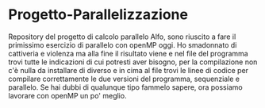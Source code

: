 # Progetto-Parallelizzazione
Repository del progetto di calcolo parallelo 
Alfo, sono riuscito a fare il primissimo esercizio di parallelo con openMP oggi. Ho smadonnato di cattiveria e violenza 
ma alla fine il risultato viene e nel file del programma trovi tutte le indicazioni di cui potresti aver bisogno, per la
compilazione non c'è nulla da installare di diverso e in cima al file trovi le linee di codice per compilare correttamente
le due versioni del programma, sequenziale e parallelo.
Se hai dubbi di qualunque tipo fammelo sapere, ora possiamo lavorare con openMP un po' meglio.
